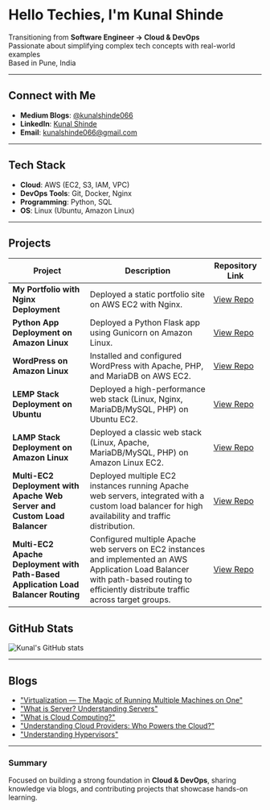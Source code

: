 # Hello Techies, I'm Kunal Shinde 

Transitioning from **Software Engineer → Cloud & DevOps**  
Passionate about simplifying complex tech concepts with real-world examples  
Based in Pune, India  

---

## Connect with Me
- **Medium Blogs**: [@kunalshinde066](https://medium.com/@kunalshinde066)  
- **LinkedIn**: [Kunal Shinde](http://www.linkedin.com/in/kunal-shinde-1b17a2205)  
- **Email**: kunalshinde066@gmail.com  

---

## Tech Stack
- **Cloud**: AWS (EC2, S3, IAM, VPC)  
- **DevOps Tools**: Git, Docker, Nginx  
- **Programming**: Python, SQL  
- **OS**: Linux (Ubuntu, Amazon Linux)  

---
## Projects

| Project | Description | Repository Link |
|---------|-------------|-----------------|
| **My Portfolio with Nginx Deployment** | Deployed a static portfolio site on AWS EC2 with Nginx. | [View Repo](https://github.com/kunalshinde043/my_portfolio_nginx) |
| **Python App Deployment on Amazon Linux** | Deployed a Python Flask app using Gunicorn on Amazon Linux. | [View Repo](https://github.com/kunalshinde043/python-app-deployment-on-amazon-linux) |
| **WordPress on Amazon Linux** | Installed and configured WordPress with Apache, PHP, and MariaDB on AWS EC2. | [View Repo](https://github.com/kunalshinde043/wordpress-website-on-amazon-linux) |
| **LEMP Stack Deployment on Ubuntu** | Deployed a high-performance web stack (Linux, Nginx, MariaDB/MySQL, PHP) on Ubuntu EC2. |[View Repo](https://github.com/kunalshinde043/lemp-on-ubuntu) |
| **LAMP Stack Deployment on Amazon Linux** | Deployed a classic web stack (Linux, Apache, MariaDB/MySQL, PHP) on Amazon Linux EC2. |[View Repo](https://github.com/kunalshinde043/lamp-on-amazon-linux) |
| **Multi-EC2 Deployment with Apache Web Server and Custom Load Balancer** | Deployed multiple EC2 instances running Apache web servers, integrated with a custom load balancer for high availability and traffic distribution. |[View Repo](https://github.com/kunalshinde043/aws-multi-ec2-with-classic-load-balancer) |
| **Multi-EC2 Apache Deployment with Path-Based Application Load Balancer Routing** | Configured multiple Apache web servers on EC2 instances and implemented an AWS Application Load Balancer with path-based routing to efficiently distribute traffic across target groups. |[View Repo](https://github.com/kunalshinde043/aws-multi-ec2-alb-path-based-routing)|

## GitHub Stats
![Kunal's GitHub stats](https://github-readme-stats.vercel.app/api?username=kunalshinde043&show_icons=true&theme=radical)

---

## Blogs
- ["Virtualization — The Magic of Running Multiple Machines on One"](https://medium.com/@kunalshinde066/virtualization-the-magic-of-running-multiple-machines-on-one-aa229797f5b6)
- ["What is Server? Understanding Servers"](https://medium.com/@kunalshinde066/what-is-server-understanding-servers-the-heart-of-modern-computing-b884d95ab5b7)  
- ["What is Cloud Computing?"](https://medium.com/@kunalshinde066/☁-what-is-cloud-computing-8602ef00ad35)
- ["Understanding Cloud Providers: Who Powers the Cloud?"](https://medium.com/@kunalshinde066/understanding-cloud-providers-who-powers-the-cloud-e6e03c2910ab)
- ["Understanding Hypervisors"](https://medium.com/@kunalshinde066/understanding-hypervisors-86eab50dbd60)

---

### Summary
Focused on building a strong foundation in **Cloud & DevOps**, sharing knowledge via blogs, and contributing projects that showcase hands-on learning.  

